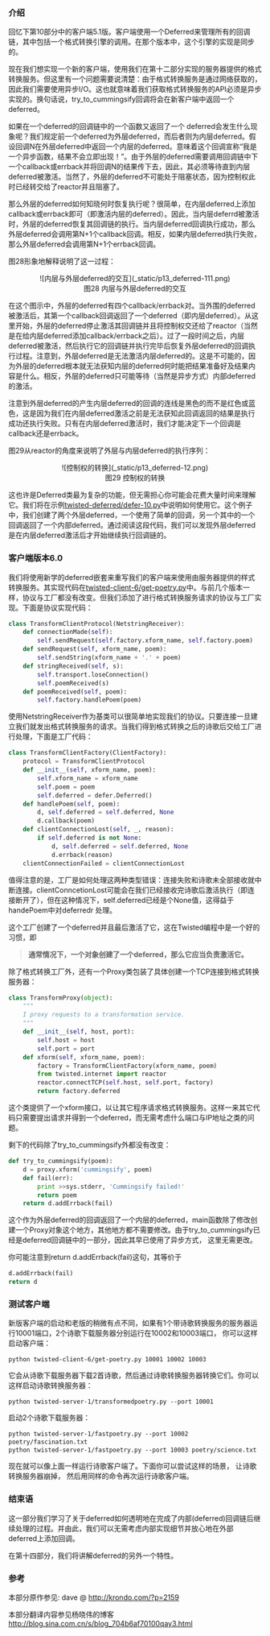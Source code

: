 ### 介绍

回忆下第10部分中的客户端5.1版。客户端使用一个Deferred来管理所有的回调链，其中包括一个格式转换引擎的调用。在那个版本中，这个引擎的实现是同步的。

现在我们想实现一个新的客户端，使用我们在第十二部分实现的服务器提供的格式转换服务。但这里有一个问题需要说清楚：由于格式转换服务是通过网络获取的，因此我们需要使用异步I/O。这也就意味着我们获取格式转换服务的API必须是异步实现的。换句话说，try_to_cummingsify回调将会在新客户端中返回一个 deferred。

如果在一个deferred的回调链中的一个函数又返回了一个 deferred会发生什么现象呢？我们规定前一个deferred为外层deferred，而后者则为内层deferred。假设回调N在外层deferred中返回一个内层的deferred。意味着这个回调宣称“我是一个异步函数，结果不会立即出现！”。由于外层的deferred需要调用回调链中下一个callback或errback并将回调N的结果传下去，因此，其必须等待直到内层deferred被激活。当然了，外层的deferred不可能处于阻塞状态，因为控制权此时已经转交给了reactor并且阻塞了。

那么外层的deferred如何知晓何时恢复执行呢？很简单，在内层deferred上添加callback或errback即可（即激活内层的deferred）。因此，当内层deferrd被激活时，外层的deferred恢复其回调链的执行。当内层deferred回调执行成功，那么外层deferred会调用第N+1个callback回调。相反，如果内层deferred执行失败，那么外层deferred会调用第N+1个errback回调。

图28形象地解释说明了这一过程：

<center>![内层与外层deferred的交互](_static/p13_deferred-111.png)</center>
<center>图28 内层与外层deferred的交互</center>

在这个图示中，外层的deferred有四个callback/errback对。当外围的deferred被激活后，其第一个callback回调返回了一个deferred（即内层deferred）。从这里开始，外层的deferred停止激活其回调链并且将控制权交还给了reactor（当然是在给内层deferred添加callback/errback之后）。过了一段时间之后，内层deferred被激活，然后执行它的回调链并执行完毕后恢复外层deferred的回调执行过程。注意到，外层deferred是无法激活内层deferred的。这是不可能的，因为外层的deferred根本就无法获知内层的deferred何时能把结果准备好及结果内容是什么。相反，外层的deferred只可能等待（当然是异步方式）内部deferred的激活。

注意到外层deferred的产生内层deferred的回调的连线是黑色的而不是红色或蓝色，这是因为我们在内层deferred激活之前是无法获知此回调返回的结果是执行成功还执行失败。只有在内层deferred激活时，我们才能决定下一个回调是callback还是errback。

图29从reactor的角度来说明了外层与内层deferred的执行序列：

<center>![控制权的转换](_static/p13_deferred-12.png)</center>
<center>图29 控制权的转换</center>
 
这也许是Deferred类最为复杂的功能，但无需担心你可能会花费大量时间来理解它。我们将在示例[twisted-deferred/defer-10.py](http://github.com/jdavisp3/twisted-intro/blob/master/twisted-deferred/defer-10.py)中说明如何使用它。这个例子中，我们创建了两个外层deferred，一个使用了简单的回调，另一个其中的一个回调返回了一个内部deferred。通过阅读这段代码，我们可以发现外层deferred是在内层deferred激活后才开始继续执行回调链的。

### 客户端版本6.0

我们将使用新学的deferred嵌套来重写我们的客户端来使用由服务器提供的样式转换服务。其实现代码在[twisted-client-6/get-poetry.py](http://github.com/jdavisp3/twisted-intro/blob/master/twisted-client-6/get-poetry.py)中。与前几个版本一样，协议与工厂都没有改变。但我们添加了进行格式转换服务请求的协议与工厂实现。下面是协议实现代码：
```python
class TransformClientProtocol(NetstringReceiver):
    def connectionMade(self):
        self.sendRequest(self.factory.xform_name, self.factory.poem)
    def sendRequest(self, xform_name, poem):
        self.sendString(xform_name + '.' + poem)
    def stringReceived(self, s):
        self.transport.loseConnection()
        self.poemReceived(s)
    def poemReceived(self, poem):
        self.factory.handlePoem(poem)
```
使用NetstringReceiver作为基类可以很简单地实现我们的协议。只要连接一旦建立我们就发出格式转换服务的请求。当我们得到格式转换之后的诗歌后交给工厂进行处理，下面是工厂代码：
```python
class TransformClientFactory(ClientFactory):
    protocol = TransformClientProtocol
    def __init__(self, xform_name, poem):
        self.xform_name = xform_name
        self.poem = poem
        self.deferred = defer.Deferred()
    def handlePoem(self, poem):
        d, self.deferred = self.deferred, None
        d.callback(poem)
    def clientConnectionLost(self, _, reason):
        if self.deferred is not None:
            d, self.deferred = self.deferred, None
            d.errback(reason)
    clientConnectionFailed = clientConnectionLost
```
值得注意的是，工厂是如何处理这两种类型错误：连接失败和诗歌未全部接收就中断连接。clientConncetionLost可能会在我们已经接收完诗歌后激活执行（即连接断开了），但在这种情况下，self.deferred已经是个None值，这得益于handePoem中对deferredr 处理。

这个工厂创建了一个deferred并且最后激活了它，这在Twisted编程中是一个好的习惯，即

> **通常情况下，一个对象创建了一个deferred，那么它应当负责激活它。**

除了格式转换工厂外，还有一个Proxy类包装了具体创建一个TCP连接到格式转换服务器：
```python
class TransformProxy(object):
    """
    I proxy requests to a transformation service.
    """
    def __init__(self, host, port):
        self.host = host
        self.port = port
    def xform(self, xform_name, poem):
        factory = TransformClientFactory(xform_name, poem)
        from twisted.internet import reactor
        reactor.connectTCP(self.host, self.port, factory)
        return factory.deferred
```
这个类提供了一个xform接口，以让其它程序请求格式转换服务。这样一来其它代码只需要提出请求并得到一个deferred，而无需考虑什么端口与IP地址之类的问题。

剩下的代码除了try_to_cummingsify外都没有改变：
```python
def try_to_cummingsify(poem):
    d = proxy.xform('cummingsify', poem)
    def fail(err):
        print >>sys.stderr, 'Cummingsify failed!'
        return poem
    return d.addErrback(fail)
```
这个作为外层deferred的回调返回了一个内层的deferred，main函数除了修改创建一个Proxy对象这个地方，其他地方都不需要修改。由于try_to_cummingsify已经是deferred回调链中的一部分，因此其早已使用了异步方式， 这里无需更改。

你可能注意到return d.addErrback(fail)这句，其等价于
```python
d.addErrback(fail)
return d
```

### 测试客户端

新版客户端的启动和老版的稍微有点不同，如果有1个带诗歌转换服务的服务器运行10001端口，2个诗歌下载服务器分别运行在10002和10003端口， 你可以这样启动客户端：
```
python twisted-client-6/get-poetry.py 10001 10002 10003
```
它会从诗歌下载服务器下载2首诗歌，然后通过诗歌转换服务器转换它们。你可以这样启动诗歌转换服务器：
```
python twisted-server-1/transformedpoetry.py --port 10001
```
启动2个诗歌下载服务器：
```
python twisted-server-1/fastpoetry.py --port 10002 poetry/fascination.txt
python twisted-server-1/fastpoetry.py --port 10003 poetry/science.txt
```
现在就可以像上面一样运行诗歌客户端了。下面你可以尝试这样的场景， 让诗歌转换服务器崩掉， 然后用同样的命令再次运行诗歌客户端。

### 结束语

这一部分我们学习了关于deferred如何透明地在完成了内部(deferred)回调链后继续处理的过程。并由此，我们可以无需考虑内部实现细节并放心地在外部deferred上添加回调。

在第十四部分，我们将讲解deferred的另外一个特性。

### 参考

本部分原作参见: dave @ <http://krondo.com/?p=2159>

本部分翻译内容参见杨晓伟的博客 <http://blog.sina.com.cn/s/blog_704b6af70100qay3.html>
